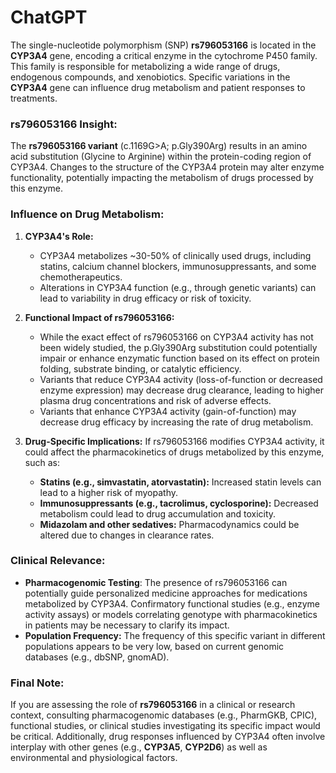 # ChatGPT

The single-nucleotide polymorphism (SNP) **rs796053166** is located in the **CYP3A4** gene, encoding a critical enzyme in the cytochrome P450 family. This family is responsible for metabolizing a wide range of drugs, endogenous compounds, and xenobiotics. Specific variations in the **CYP3A4** gene can influence drug metabolism and patient responses to treatments.

### rs796053166 Insight:
The **rs796053166 variant** (c.1169G>A; p.Gly390Arg) results in an amino acid substitution (Glycine to Arginine) within the protein-coding region of CYP3A4. Changes to the structure of the CYP3A4 protein may alter enzyme functionality, potentially impacting the metabolism of drugs processed by this enzyme.

### Influence on Drug Metabolism:
1. **CYP3A4's Role:**
   - CYP3A4 metabolizes ~30-50% of clinically used drugs, including statins, calcium channel blockers, immunosuppressants, and some chemotherapeutics.
   - Alterations in CYP3A4 function (e.g., through genetic variants) can lead to variability in drug efficacy or risk of toxicity.

2. **Functional Impact of rs796053166:**
   - While the exact effect of rs796053166 on CYP3A4 activity has not been widely studied, the p.Gly390Arg substitution could potentially impair or enhance enzymatic function based on its effect on protein folding, substrate binding, or catalytic efficiency.
   - Variants that reduce CYP3A4 activity (loss-of-function or decreased enzyme expression) may decrease drug clearance, leading to higher plasma drug concentrations and risk of adverse effects.
   - Variants that enhance CYP3A4 activity (gain-of-function) may decrease drug efficacy by increasing the rate of drug metabolism.

3. **Drug-Specific Implications:**
   If rs796053166 modifies CYP3A4 activity, it could affect the pharmacokinetics of drugs metabolized by this enzyme, such as:
   - **Statins (e.g., simvastatin, atorvastatin):** Increased statin levels can lead to a higher risk of myopathy.
   - **Immunosuppressants (e.g., tacrolimus, cyclosporine):** Decreased metabolism could lead to drug accumulation and toxicity.
   - **Midazolam and other sedatives:** Pharmacodynamics could be altered due to changes in clearance rates.

### Clinical Relevance:
- **Pharmacogenomic Testing**: The presence of rs796053166 can potentially guide personalized medicine approaches for medications metabolized by CYP3A4. Confirmatory functional studies (e.g., enzyme activity assays) or models correlating genotype with pharmacokinetics in patients may be necessary to clarify its impact.
- **Population Frequency:** The frequency of this specific variant in different populations appears to be very low, based on current genomic databases (e.g., dbSNP, gnomAD).

### Final Note:
If you are assessing the role of **rs796053166** in a clinical or research context, consulting pharmacogenomic databases (e.g., PharmGKB, CPIC), functional studies, or clinical studies investigating its specific impact would be critical. Additionally, drug responses influenced by CYP3A4 often involve interplay with other genes (e.g., **CYP3A5**, **CYP2D6**) as well as environmental and physiological factors.